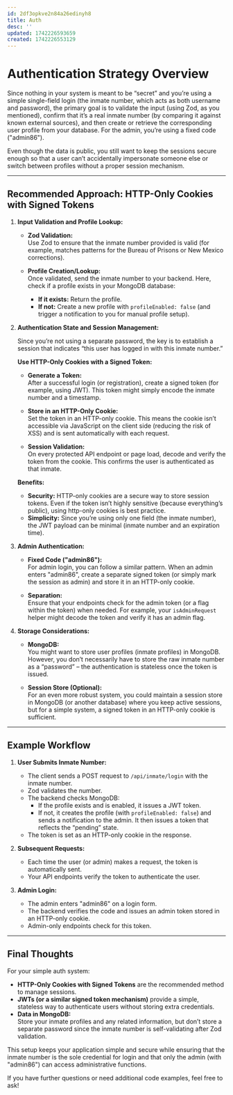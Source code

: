 ```yaml
---
id: 2df3opkve2n84a26edinyh8
title: Auth
desc: ''
updated: 1742226593659
created: 1742226553129
---
```

# Authentication Strategy Overview

Since nothing in your system is meant to be “secret” and you’re using a simple single-field login (the inmate number, which acts as both username and password), the primary goal is to validate the input (using Zod, as you mentioned), confirm that it’s a real inmate number (by comparing it against known external sources), and then create or retrieve the corresponding user profile from your database. For the admin, you’re using a fixed code ("admin86").

Even though the data is public, you still want to keep the sessions secure enough so that a user can’t accidentally impersonate someone else or switch between profiles without a proper session mechanism.

___

## Recommended Approach: HTTP-Only Cookies with Signed Tokens

1.  **Input Validation and Profile Lookup:**
    
    -   **Zod Validation:**  
        Use Zod to ensure that the inmate number provided is valid (for example, matches patterns for the Bureau of Prisons or New Mexico corrections).
        
    -   **Profile Creation/Lookup:**  
        Once validated, send the inmate number to your backend. Here, check if a profile exists in your MongoDB database:
        
        -   **If it exists:** Return the profile.
        -   **If not:** Create a new profile with `profileEnabled: false` (and trigger a notification to you for manual profile setup).
2.  **Authentication State and Session Management:**
    
    Since you’re not using a separate password, the key is to establish a session that indicates “this user has logged in with this inmate number.”
    
    **Use HTTP-Only Cookies with a Signed Token:**
    
    -   **Generate a Token:**  
        After a successful login (or registration), create a signed token (for example, using JWT). This token might simply encode the inmate number and a timestamp.
        
    -   **Store in an HTTP-Only Cookie:**  
        Set the token in an HTTP-only cookie. This means the cookie isn’t accessible via JavaScript on the client side (reducing the risk of XSS) and is sent automatically with each request.
        
    -   **Session Validation:**  
        On every protected API endpoint or page load, decode and verify the token from the cookie. This confirms the user is authenticated as that inmate.
        
    
    **Benefits:**
    
    -   **Security:** HTTP-only cookies are a secure way to store session tokens. Even if the token isn’t highly sensitive (because everything’s public), using http-only cookies is best practice.
    -   **Simplicity:** Since you’re using only one field (the inmate number), the JWT payload can be minimal (inmate number and an expiration time).
3.  **Admin Authentication:**
    
    -   **Fixed Code ("admin86"):**  
        For admin login, you can follow a similar pattern. When an admin enters "admin86", create a separate signed token (or simply mark the session as admin) and store it in an HTTP-only cookie.
        
    -   **Separation:**  
        Ensure that your endpoints check for the admin token (or a flag within the token) when needed. For example, your `isAdminRequest` helper might decode the token and verify it has an admin flag.
        
4.  **Storage Considerations:**
    
    -   **MongoDB:**  
        You might want to store user profiles (inmate profiles) in MongoDB. However, you don’t necessarily have to store the raw inmate number as a “password” – the authentication is stateless once the token is issued.
        
    -   **Session Store (Optional):**  
        For an even more robust system, you could maintain a session store in MongoDB (or another database) where you keep active sessions, but for a simple system, a signed token in an HTTP-only cookie is sufficient.
        

___

## Example Workflow

1.  **User Submits Inmate Number:**
    
    -   The client sends a POST request to `/api/inmate/login` with the inmate number.
    -   Zod validates the number.
    -   The backend checks MongoDB:
        -   If the profile exists and is enabled, it issues a JWT token.
        -   If not, it creates the profile (with `profileEnabled: false`) and sends a notification to the admin. It then issues a token that reflects the “pending” state.
    -   The token is set as an HTTP-only cookie in the response.
2.  **Subsequent Requests:**
    
    -   Each time the user (or admin) makes a request, the token is automatically sent.
    -   Your API endpoints verify the token to authenticate the user.
3.  **Admin Login:**
    
    -   The admin enters "admin86" on a login form.
    -   The backend verifies the code and issues an admin token stored in an HTTP-only cookie.
    -   Admin-only endpoints check for this token.

___

## Final Thoughts

For your simple auth system:

-   **HTTP-Only Cookies with Signed Tokens** are the recommended method to manage sessions.
-   **JWTs (or a similar signed token mechanism)** provide a simple, stateless way to authenticate users without storing extra credentials.
-   **Data in MongoDB:**  
    Store your inmate profiles and any related information, but don’t store a separate password since the inmate number is self-validating after Zod validation.

This setup keeps your application simple and secure while ensuring that the inmate number is the sole credential for login and that only the admin (with "admin86") can access administrative functions.

If you have further questions or need additional code examples, feel free to ask!